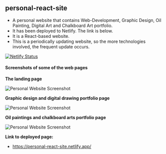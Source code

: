 ## personal-react-site

- A personal website that contains Web-Development, Graphic Design, Oil Painting, Digital Art and Chalkboard Art portfolio.
- It has been deployed to Netlify. The link is below.
- It is a React-based website.
- This is a periodically updating website, so the more technologies involved, the frequent update occurs.

[![Netlify Status](https://api.netlify.com/api/v1/badges/c4f566aa-825b-46cd-9afb-a4fb8a9ae391/deploy-status)](https://app.netlify.com/sites/personal-react-site/deploys)

#### Screenshots of some of the web pages

**The landing page**

![Personal Website Screenshot](https://github.com/ssh1sharma/personal-react-site/blob/438732f41a1594cd7be5e172cb8d03fac2118260/public/images/personal-screen-1.png)

**Graphic design and digital drawing portfolio page**

![Personal Website Screenshot](https://github.com/ssh1sharma/personal-react-site/blob/438732f41a1594cd7be5e172cb8d03fac2118260/public/images/personal-screen-2.png)

**Oil paintings and chalkboard arts portfolio page**

![Personal Website Screenshot](https://github.com/ssh1sharma/personal-react-site/blob/438732f41a1594cd7be5e172cb8d03fac2118260/public/images/personal-screen-3.png)

**Link to deployed page:**

- https://personal-react-site.netlify.app/
